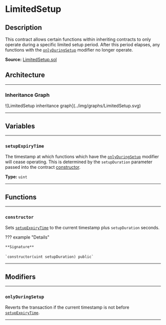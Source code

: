# LimitedSetup

## Description

This contract allows certain functions within inheriting contracts to only operate during a specific limited setup period. After this period elapses, any functions with the [`onlyDuringSetup`](#onlyduringsetup) modifier no longer operate.

**Source:** [LimitedSetup.sol](https://github.com/Synthetixio/synthetix/blob/master/contracts/LimitedSetup.sol)

## Architecture

---

### Inheritance Graph

<centered-image>
    ![LimitedSetup inheritance graph](../img/graphs/LimitedSetup.svg)
</centered-image>

---

## Variables

---

### `setupExpiryTime`

The timestamp at which functions which have the [`onlyDuringSetup`](#onlyduringsetup) modifier will cease operating. This is determined by the `setupDuration` parameter passed into the contract [constructor](#constructor).

**Type:** `uint`

---

## Functions

---

### `constructor`

Sets [`setupExpiryTime`](#setupexpirytime) to the current timestamp plus `setupDuration` seconds.

??? example "Details"

    **Signature**
    
    `constructor(uint setupDuration) public`

---

## Modifiers

---

### `onlyDuringSetup`

Reverts the transaction if the current timestamp is not before [`setupExpiryTime`](#setupexpirytime).

---
